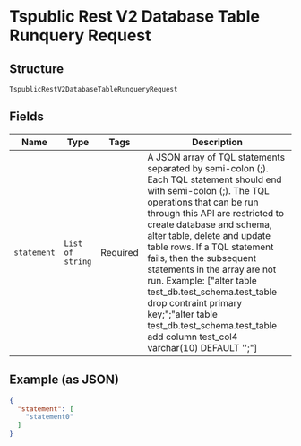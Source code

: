 
# Tspublic Rest V2 Database Table Runquery Request

## Structure

`TspublicRestV2DatabaseTableRunqueryRequest`

## Fields

| Name | Type | Tags | Description |
|  --- | --- | --- | --- |
| `statement` | `List of string` | Required | A JSON array of TQL statements separated by semi-colon (;). Each TQL statement should end with semi-colon (;). The TQL operations that can be run through this API are restricted to create database and schema, alter table, delete and update table rows. If a TQL statement fails, then the subsequent statements in the array are not run. Example: ["alter table test_db.test_schema.test_table drop contraint primary key;";"alter table test_db.test_schema.test_table add column test_col4 varchar(10) DEFAULT '';"] |

## Example (as JSON)

```json
{
  "statement": [
    "statement0"
  ]
}
```

